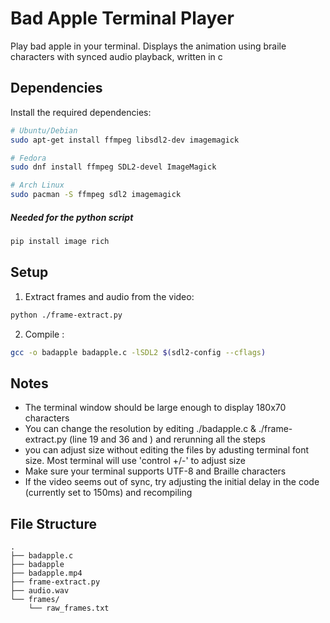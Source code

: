 # Bad Apple Terminal Player

Play bad apple in your terminal. Displays the animation using braile characters with synced audio playback, written in c

## Dependencies

Install the required dependencies:

```bash
# Ubuntu/Debian
sudo apt-get install ffmpeg libsdl2-dev imagemagick

# Fedora
sudo dnf install ffmpeg SDL2-devel ImageMagick

# Arch Linux
sudo pacman -S ffmpeg sdl2 imagemagick
```

##### Needed for the python script
```bash
pip install image rich
```

## Setup 

1. Extract frames and audio from the video:
```bash
python ./frame-extract.py
```

2. Compile :
```bash
gcc -o badapple badapple.c -lSDL2 $(sdl2-config --cflags)
```

## Notes
- The terminal window should be large enough to display 180x70 characters
- You can change the resolution by editing ./badapple.c & ./frame-extract.py (line 19 and 36 and ) and rerunning all the steps
-  you can adjust size without editing the files by adusting terminal font size. Most terminal will use 'control +/-' to adjust size
- Make sure your terminal supports UTF-8 and Braille characters
- If the video seems out of sync, try adjusting the initial delay in the code (currently set to 150ms) and recompiling


## File Structure
```
.
├── badapple.c
├── badapple
├── badapple.mp4
├── frame-extract.py
├── audio.wav
└── frames/
    └── raw_frames.txt
```

